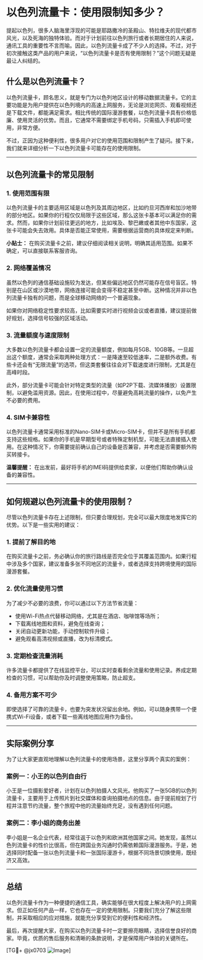 # 以色列流量卡：使用限制知多少？

提起以色列，很多人脑海里浮现的可能是耶路撒冷的圣殿山、特拉维夫的现代都市风光，以及死海的独特体验。而对于计划前往以色列旅行或者长期居住的人来说，通讯工具的重要性不言而喻。因此，以色列流量卡成了不少人的选择。不过，对于初次接触这类产品的用户来说，“以色列流量卡是否有使用限制？”这个问题无疑是最让人纠结的。

## 什么是以色列流量卡？

以色列流量卡，顾名思义，就是专门为以色列地区设计的移动数据流量卡。它的主要功能是为用户提供在以色列境内的高速上网服务，无论是浏览网页、观看视频还是下载文件，都能满足需求。相比传统的国际漫游套餐，以色列流量卡具有价格低廉、使用灵活的优势。而且，它通常不需要绑定手机号码，只需插入手机即可使用，非常方便。

不过，正因为这种便利性，很多用户对它的使用范围和限制产生了疑问。接下来，我们就来详细分析一下以色列流量卡可能存在的使用限制。

---

## 以色列流量卡的常见限制

### 1. **使用范围有限**
以色列流量卡的主要适用区域是以色列及其周边地区，比如约旦河西岸和加沙地带的部分地区。如果你的行程仅仅局限于这些区域，那么这张卡基本可以满足你的需求。然而，如果你计划前往更远的地方，比如埃及、黎巴嫩或者其他中东国家，这张卡可能会失去效用。具体是否能正常使用，需要根据运营商的具体规定来判断。

**小贴士：** 在购买流量卡之前，建议仔细阅读相关说明，明确其适用范围。如果不确定，可以直接联系客服咨询。

### 2. **网络覆盖情况**
虽然以色列的通信基础设施较为发达，但某些偏远地区仍然可能存在信号盲区。特别是在山区或沙漠地带，网络连接可能会变得不稳定甚至中断。这种情况并非以色列流量卡独有的问题，而是全球移动网络的一个普遍现象。

如果你对网络稳定性要求较高，比如需要实时进行视频会议或者直播，建议提前做好规划，选择信号较强的区域活动。

### 3. **流量额度与速度限制**
大多数以色列流量卡都会设置一定的流量额度，例如每月5GB、10GB等。一旦超出这个额度，通常会采取两种处理方式：一是降速至较低速率，二是额外收费。有些卡还会有“无限流量”的选项，但这类套餐往往会对下载速度进行限制，尤其是在高峰时段。

此外，部分流量卡可能会针对特定类型的流量（如P2P下载、流媒体播放）设置限制，以避免滥用资源。因此，在使用过程中，尽量避免高耗流量的操作，以免产生不必要的费用。

### 4. **SIM卡兼容性**
以色列流量卡通常采用标准的Nano-SIM卡或Micro-SIM卡，但并不是所有手机都支持这些规格。如果你的手机是早期型号或者特殊定制机型，可能无法直接插入使用。在这种情况下，你需要提前确认自己的设备是否兼容，并考虑是否需要额外购买转接卡。

**温馨提醒：** 在出发前，最好将手机的IMEI码提供给卖家，以便他们帮助你确认设备的兼容性。

---

## 如何规避以色列流量卡的使用限制？

尽管以色列流量卡存在上述限制，但只要合理规划，完全可以最大限度地发挥它的优势。以下是一些实用的建议：

### 1. **提前了解目的地**
在购买流量卡之前，务必确认你的旅行路线是否完全位于其覆盖范围内。如果行程中涉及多个国家，建议准备多张不同地区的流量卡，或者选择支持跨境使用的国际漫游套餐。

### 2. **优化流量使用习惯**
为了减少不必要的浪费，你可以通过以下方法节省流量：
- 使用Wi-Fi热点代替移动网络，尤其是在酒店、咖啡馆等场所；
- 下载离线地图和资料，避免在线查询；
- 关闭自动更新功能，手动控制软件升级；
- 避免观看高清视频或直播，改为标清模式。

### 3. **定期检查流量消耗**
许多流量卡都提供了在线监控平台，可以实时查看剩余流量和使用记录。养成定期检查的习惯，可以帮助你及时调整使用策略，防止超支。

### 4. **备用方案不可少**
即使选择了可靠的流量卡，也要为突发状况留出余地。例如，可以随身携带一个便携式Wi-Fi设备，或者下载一些离线地图应用作为备份。

---

## 实际案例分享

为了让大家更直观地理解以色列流量卡的使用场景，这里分享两个真实的案例：

### 案例一：小王的以色列自由行
小王是一位摄影爱好者，计划在以色列拍摄人文风光。他购买了一张5GB的以色列流量卡，主要用于上传照片到社交媒体和查询拍摄地点的信息。由于提前规划了行程并注意节约流量，整个旅程中他的流量始终充足，没有遇到任何问题。

### 案例二：李小姐的商务出差
李小姐是一名企业代表，经常往返于以色列和欧洲其他国家之间。她发现，虽然以色列流量卡的性价比很高，但在跨国业务沟通时仍需依赖国际漫游服务。于是，她选择同时配备一张以色列流量卡和一张国际漫游卡，根据不同场景切换使用，既经济又高效。

---

## 总结

以色列流量卡作为一种便捷的通信工具，确实能够在很大程度上解决用户的上网需求。但正如任何产品一样，它也存在一定的使用限制。只要我们充分了解这些限制，并采取相应的应对措施，就能充分享受到它的便利性和经济性。

最后，再次提醒大家，在购买以色列流量卡时一定要擦亮眼睛，选择信誉良好的商家。毕竟，优质的售后服务和清晰的条款说明，才是保障用户体验的关键所在。

[TG💪+ @jx0703 ![Image](https://github.com/user-attachments/assets/dbca1d08-cadb-493c-b0ec-ad6f7a83f270)]